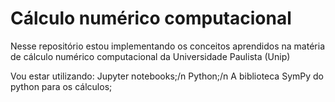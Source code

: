 # Cálculo numérico computacional

Nesse repositório estou implementando os conceitos aprendidos na matéria de cálculo numérico computacional da Universidade Paulista (Unip)

Vou estar utilizando:
Jupyter notebooks;/n
Python;/n
A biblioteca SymPy do python para os cálculos;
